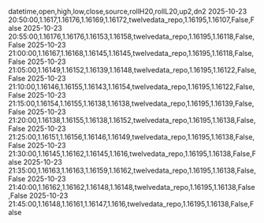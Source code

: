 datetime,open,high,low,close,source,rollH20,rollL20,up2,dn2
2025-10-23 20:50:00,1.1617,1.16176,1.16169,1.16172,twelvedata_repo,1.16195,1.16107,False,False
2025-10-23 20:55:00,1.16176,1.16176,1.16153,1.16158,twelvedata_repo,1.16195,1.16118,False,False
2025-10-23 21:00:00,1.16167,1.16168,1.16145,1.16145,twelvedata_repo,1.16195,1.16118,False,False
2025-10-23 21:05:00,1.16149,1.16152,1.16139,1.16148,twelvedata_repo,1.16195,1.16122,False,False
2025-10-23 21:10:00,1.16146,1.16155,1.16143,1.16154,twelvedata_repo,1.16195,1.16122,False,False
2025-10-23 21:15:00,1.16154,1.16155,1.16138,1.16138,twelvedata_repo,1.16195,1.16139,False,False
2025-10-23 21:20:00,1.16138,1.16155,1.16138,1.16152,twelvedata_repo,1.16195,1.16138,False,False
2025-10-23 21:25:00,1.16151,1.16156,1.16146,1.16149,twelvedata_repo,1.16195,1.16138,False,False
2025-10-23 21:30:00,1.16145,1.16162,1.16145,1.1616,twelvedata_repo,1.16195,1.16138,False,False
2025-10-23 21:35:00,1.16163,1.16163,1.16159,1.16162,twelvedata_repo,1.16195,1.16138,False,False
2025-10-23 21:40:00,1.16162,1.16162,1.16148,1.16148,twelvedata_repo,1.16195,1.16138,False,False
2025-10-23 21:45:00,1.16148,1.16161,1.16147,1.1616,twelvedata_repo,1.16195,1.16138,False,False
